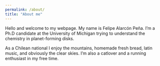 ```yaml
---
permalink: /about/
title: "About me"
---
```



Hello and welcome to my webpage. My name is Felipe Alarcón Peña. I’m a Ph.D candidate at the University of Michigan trying to understand the chemistry in planet-forming disks.

As a Chilean national I enjoy the mountains, homemade fresh bread, latin music, and obviously the clear skies. I’m also a catlover and a running enthusiast in my free time.

